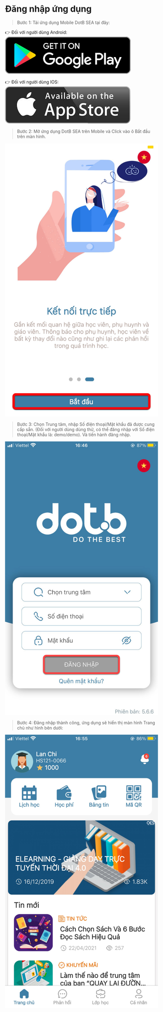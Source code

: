 # Đăng nhập ứng dụng

> Bước 1: Tải ứng dụng Mobile DotB SEA tại đây:

👉 Đối với người dùng Android:  [![](../.gitbook/assets/image%20%2827%29.png) ](https://play.google.com/store/apps/details?id=vn.dotb.sea)

👉 Đối với người dùng IOS:  [![](../.gitbook/assets/image%20%2835%29%20%281%29.png)](https://apps.apple.com/vn/app/dotb-crm/id1475488445) 

> Bước 2: Mở ứng dụng DotB SEA trên Mobile và Click vào ô Bắt đầu trên màn hình.

![](../.gitbook/assets/679bbfed8a127e4c2703.jpg)

> Bước 3: Chọn Trung tâm, nhập Số điện thoại/Mật khẩu đã được cung cấp sẵn. \(Đối với người dùng dùng thử, có thể đăng nhập với Số điện thoại/Mật khẩu là: demo/demo\). Và tiến hành đăng nhập.

![](../.gitbook/assets/79a337311dcee990b0df.jpg)

> Bước 4: Đăng nhập thành công, ứng dụng sẽ hiển thị màn hình Trang chủ như hình bên dưới:

![](../.gitbook/assets/f0077e9a4065b43bed74%20%281%29.jpg)





